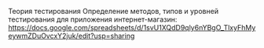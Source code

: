 Теория тестирования
Определение методов, типов и уровней тестирования для приложения интернет-магазин:
https://docs.google.com/spreadsheets/d/1svU1XQdD9qly6nYBgO_TlxyFhMyeywmZDuOvcxY2juk/edit?usp=sharing

